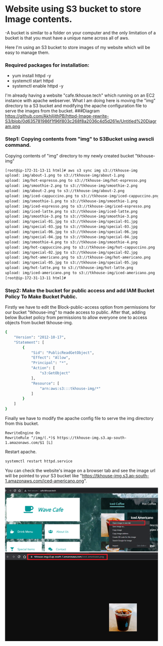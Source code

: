 # Website using S3 bucket to store Image contents.

-A bucket is similar to a folder on your computer and the only limitation of a bucket is that you must have a unique name across all of aws. 

Here I'm using an S3 bucket to store images of my website which will be easy to manage them.

### Required packages for installation:

- yum install httpd -y
- systemctl start httpd
- systemctl enable httpd -y

I'm already having a website "cafe.tkhouse.tech" which running on an EC2 instance with apache webserver. 
What I am doing here is moving the "img" directory to a S3 bucket and modifying the apache configuration file to serve the images from the bucket.
###Diagram
https://github.com/AkhiljithPB/httpd-Image-rewrite-S3/blob/0d635781986f1f96f803c268f8a2036c4d5d261e/Untitled%20Diagram.png

### Step1: Copying contents from "img" to S3Bucket using awscli command.

Copying contents of "img" directory to my newly created bucket "tkhouse-img"
```sh
[root@ip-172-31-13-11 html]# aws s3 sync img s3://tkhouse-img
upload: img/about-1.png to s3://tkhouse-img/about-1.png
upload: img/hot-espresso.png to s3://tkhouse-img/hot-espresso.png
upload: img/smoothie-2.png to s3://tkhouse-img/smoothie-2.png
upload: img/about-2.png to s3://tkhouse-img/about-2.png
upload: img/iced-cappuccino.png to s3://tkhouse-img/iced-cappuccino.png
upload: img/smoothie-1.png to s3://tkhouse-img/smoothie-1.png
upload: img/iced-espresso.png to s3://tkhouse-img/iced-espresso.png
upload: img/iced-latte.png to s3://tkhouse-img/iced-latte.png
upload: img/smoothie-3.png to s3://tkhouse-img/smoothie-3.png
upload: img/special-01.jpg to s3://tkhouse-img/special-01.jpg
upload: img/special-03.jpg to s3://tkhouse-img/special-03.jpg
upload: img/special-06.jpg to s3://tkhouse-img/special-06.jpg
upload: img/special-04.jpg to s3://tkhouse-img/special-04.jpg
upload: img/smoothie-4.png to s3://tkhouse-img/smoothie-4.png
upload: img/hot-cappuccino.png to s3://tkhouse-img/hot-cappuccino.png
upload: img/special-02.jpg to s3://tkhouse-img/special-02.jpg
upload: img/hot-americano.png to s3://tkhouse-img/hot-americano.png
upload: img/special-05.jpg to s3://tkhouse-img/special-05.jpg
upload: img/hot-latte.png to s3://tkhouse-img/hot-latte.png
upload: img/iced-americano.png to s3://tkhouse-img/iced-americano.png
[root@ip-172-31-13-11 html]#
```

### Step2: Make the bucket for public access and add IAM Bucket Policy To Make Bucket Public.

Firstly we have to edit the Block-public-access option from permissions for our bucket "tkhouse-img" to made access to public.
After that, adding below Bucket policy from permissions to allow everyone one to access objects from bucket tkhouse-img.

```sh
{
    "Version": "2012-10-17",
    "Statement": [
        {
            "Sid": "PublicReadGetObject",
            "Effect": "Allow",
            "Principal": "*",
            "Action": [
                "s3:GetObject"
            ],
            "Resource": [
                "arn:aws:s3:::tkhouse-img/*"
            ]
        }
    ]
}
```
Finally we have to modify the apache config file to serve the img directory from this bucket.
```
RewriteEngine On
RewriteRule ^/img/(.*)$ https://tkhouse-img.s3.ap-south-1.amazonaws.com/$1 [L]
```
Restart apache.
```sh
systemctl restart httpd.service
```
You can check the website's image on a browser tab and see the image url will be pointed to your S3 bucket like "https://tkhouse-img.s3.ap-south-1.amazonaws.com/iced-americano.png".

![alt text](https://github.com/AkhiljithPB/httpd-Image-rewrite-S3/blob/fed36dd6f6421866400c20fcfc36216337a1e389/web.png?raw=true)
![alt text](https://github.com/AkhiljithPB/httpd-Image-rewrite-S3/blob/fed36dd6f6421866400c20fcfc36216337a1e389/coffee.png?raw=true)
